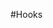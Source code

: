 #Hooks

<!-- 1. what is hooks? -->

<!-- 
 Hooks are the functions to use some react features in the functional components.
-->

<!--
In other words, Hooks are the functions thet makes functional components works like Class components.  -->
